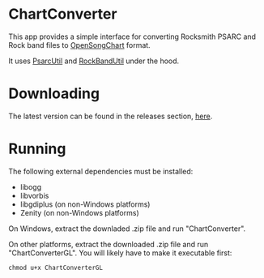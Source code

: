 # ChartConverter

This app provides a simple interface for converting Rocksmith PSARC and Rock band files to [OpenSongChart](https://github.com/mikeoliphant/OpenSongChart) format.

It uses [PsarcUtil](https://github.com/mikeoliphant/PsarcUtil) and [RockBandUtil](https://github.com/mikeoliphant/RockBandUtil) under the hood.

# Downloading

The latest version can be found in the releases section, [here](https://github.com/mikeoliphant/ChartConverter/releases/latest).

# Running

The following external dependencies must be installed:

- libogg
- libvorbis
- libgdiplus (on non-Windows platforms)
- Zenity (on non-Windows platforms)

On Windows, extract the downladed .zip file and run "ChartConverter".

On other platforms, extract the downloaded .zip file and run "ChartConverterGL". You will likely have to make it executable first:

```
chmod u+x ChartConverterGL
```
